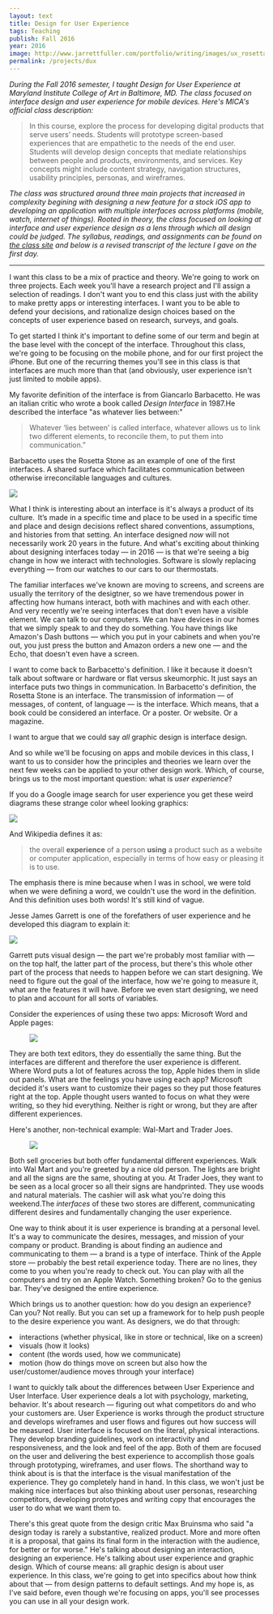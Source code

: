 ```yaml
---
layout: text
title: Design for User Experience
tags: Teaching
publish: Fall 2016
year: 2016
image: http://www.jarrettfuller.com/portfolio/writing/images/ux_rosetta.jpg
permalink: /projects/dux
---
```


<p><i>During the Fall 2016 semester, I taught Design for User Experience at Maryland Institute College of Art in Baltimore, MD. The class focused on interface design and user experience for mobile devices. Here's MICA's official class description:</i></p>

<blockquote>In this course, explore the process for developing digital products that serve users’ needs. Students will prototype screen-based experiences that are empathetic to the needs of the end user. Students will develop design concepts that mediate relationships between people and products, environments, and services. Key concepts might include content strategy, navigation structures, usability principles, personas, and wireframes. </blockquote>

<p><i>The class was structured around three main projects that increased in complexity begining with designing a new feature for a stock iOS app to developing an application with multiple interfaces across platforms (mobile, watch, internet of things). Rooted in theory, the class focused on looking at interface and user experience design as a lens through which all design could be judged. The syllabus, readings, and assignments can be found on <a href="https://jarrettfuller.github.io/dux/">the class site</a> and below is a revised transcript of the lecture I gave on the first day.</i></p>

<hr>

<p>I want this class to be a mix of practice and theory. We're going to work on three projects. Each week you'll have a research project and I'll assign a selection of readings. I don't want you to end this class just with the ability to make pretty apps or interesting interfaces. I want you to be able to defend your decisions, and rationalize design choices based on the concepts of user experience based on research, surveys, and goals.</p>

<p>To get started I think it's important to define some of our term and begin at the base level with the concept of the interface. Throughout this class, we're going to be focusing on the mobile phone, and for our first project the iPhone. But one of the recurring themes you'll see in this class is that interfaces are much more than that (and obviously, user experience isn't just limited to mobile apps).</p>

<p>My favorite definition of the interface is from Giancarlo Barbacetto. He was an italian critic who wrote a book called <i>Design Interface</i> in 1987.He described the interface "as whatever lies between:"</p>

<blockquote>Whatever ‘lies between’ is called interface, whatever
allows us to link two different elements, to reconcile them, to put them into communication.”</blockquote>

<p>Barbacetto uses the Rosetta Stone as an example of one of the first interfaces.
A shared surface which facilitates communication between otherwise irreconcilable languages and cultures.
</p>

<img src="http://www.jarrettfuller.com/portfolio/writing/images/ux_rosetta.jpg">

<p>What I think is interesting about an interface is it's always a product of its culture.&#8201;
It’s made in a specific time and place to be used in a specific time and place and design decisions reflect shared conventions, assumptions, and histories from that setting.
An interface designed <i>now</i> will not necessarily work 20 years in the future. And what's exciting about thinking about designing interfaces today —  in 2016 — is that we're seeing a big change in how we interact with technologies. Software is slowly replacing everything — from our watches to our cars to our thermostats.</p>

<p>The familiar interfaces we've known are moving to screens, and screens are usually the territory of the desigtner, so we have tremendous power in affecting how humans interact, both with machines and with each other. And very recently we're seeing interfaces that don't even have a visible element. We can talk to our computers. We can have devices in our homes that we simply speak to and they do something. You have things like Amazon's Dash buttons — which you put in your cabinets and when you're out, you just press the button and Amazon orders a new one — and the Echo, that doesn't even have a screen.
</p>

<p>I want to come back to Barbacetto's definition. I like it because it doesn't talk about software or hardware or flat versus skeumorphic. It just says an interface puts two things in communication. In Barbacetto's definition, the Rosetta Stone is an interface.
The transmission of information — of messages, of content, of language — is the interface. Which means, that a book could be considered an interface. Or a poster. Or website. Or a magazine.</p>

<p>I want to argue that we could say <i>all</i> graphic design is interface design.</p>

<p>And so while we'll be focusing on apps and mobile devices in this class, I want to us to consider how the principles and theories we learn over the next few weeks can be applied to your other design work. Which, of course, brings us to the most important question: what is <i>user experience</i>?</p>

<p>If you do a Google image search for user experience you get these weird diagrams
    these strange color wheel looking graphics:</p>

<img src="http://www.jarrettfuller.com/portfolio/writing/images/ux_google.jpg">

<p>And Wikipedia defines it as:</p>

<blockquote>the overall <b>experience</b> of a person <b>using</b> a product such as a website or computer application, especially in terms of how easy or pleasing it is to use.</blockquote>

<p>The emphasis there is mine because when I was in school, we were told when we were defining a word, we couldn't use the word in the definition. And this definition uses both words! It's still kind of vague.</p>

<p>Jesse James Garrett is one of the forefathers of user experience and he developed this diagram to explain it:</p>

<img src="http://www.jarrettfuller.com/portfolio/writing/images/ux_diagram.jpg">

<p>Garrett puts visual design — the part we're probably most familiar with — on the top half, the latter part of the process, but there's this whole other part of the process that needs to happen before we can start designing. We need to figure out the goal of the interface, how we're going to measure it, what are the features it will have.
Before we even start designing, we need to plan and account for all sorts of variables.</p>

<p>Consider the experiences of using these two apps: Microsoft Word and Apple pages:</p>

<figure>
<img src="http://www.jarrettfuller.com/portfolio/writing/images/ux_text.jpg">
</figure>

<p>They are both text editors, they do essentially the same thing. But the interfaces are different and therefore the user experience is different. Where Word puts a lot of features across the top, Apple hides them in slide out panels. What are the feelings you have using each app? Microsoft decided it's users want to customize their pages so they put those features right at the top. Apple thought users wanted to focus on what they were writing, so they hid everything. Neither is right or wrong, but they are after different experiences.</p>

<p>Here's another, non-technical example: Wal-Mart and Trader Joes.</p>

<figure>
<img src="http://www.jarrettfuller.com/portfolio/writing/images/ux_store.jpg">
</figure>

<p>Both sell groceries but both offer fundamental different experiences. Walk into Wal Mart and you're greeted by a nice old person. The lights are bright and all the signs are the same, shouting at you. At Trader Joes, they want to be seen as a local grocer so all their signs are handprinted. They use woods and natural materials. The cashier will ask what you're doing this weekend.The <i>interfaces</i> of these two stores are different, communicating different desires and fundamentally changing the user experience.</p>

<p>One way to think about it is user experience is branding at a personal level. It's a way to communicate the desires, messages, and mission of your company or product. Branding is about finding an audience and communicating to them — a brand is a type of interface. Think of the Apple store — probably the best retail experience today. There are no lines, they come to you when you're ready to check out. You can play with all the computers and try on an Apple Watch. Something broken? Go to the genius bar. They've designed the entire experience.</p>

<p>Which brings us to another question: how do you design an experience? Can you?
Not really. But you can set up a framework for to help push people to the desire experience you want. As designers, we do that through:</p>

<p>
<li>interactions (whether physical, like in store or technical, like on a screen)</li>
<li>visuals (how it looks)</li>
<li>content (the words used, how we communicate)</li>
<li>motion (how do things move on screen but also how the user/customer/audience moves through your interface)</li>
</p>

<p>I want to quickly talk about the differences between User Experience and User Interface. User experience deals a lot with psychology, marketing, behavior. It's about research — figuring out what competitors do and who your customers are. User Experience is works through the product structure and develops wireframes and user flows and figures out how success will be measured. User interface is focused on the literal, physical interactions. They develop branding guidelines, work on interactivity and responsiveness, and the look and feel of the app. Both of them are focused on the user and delivering the best experience to accomplish those goals through prototyping, wireframes, and user flows. The shorthand way to think about is is that the interface is the visual manifestation of the experience. They go completely hand in hand. In this class, we won't just be making nice interfaces but also thinking about user personas, researching competitors, developing prototypes and writing copy that encourages the user to do what we want them to.</p>

<p>There's this great quote from the design critic Max Bruinsma who said "a design today is rarely a substantive, realized product. More and more often it is a proposal, that gains its final form in the interaction with the audience, for better or for worse."  He's talking  about designing an interaction, designing an experience. He's talking  about user experience and graphic design. Which of course means: all graphic design is about user experience. In this class, we're going to get into specifics about how think about that — from design patterns to default settings. And my hope is, as I've said before, even though we're focusing on apps, you'll see processes you can use in all your design work.</p>
